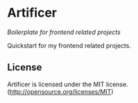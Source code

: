 # Artificer
*Boilerplate for frontend related projects*

Quickstart for my frontend related projects.

## License
Artificer is licensed under the MIT license. (http://opensource.org/licenses/MIT)
